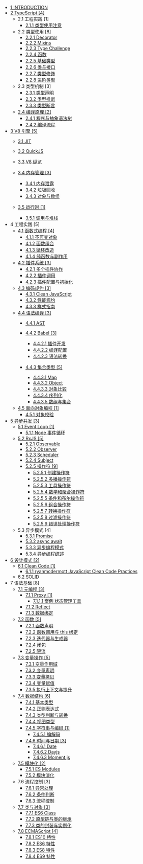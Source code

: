   - [1 INTRODUCTION](/INTRODUCTION.md)
  - [2 TypeScript [4]](/TypeScript/README.md)
    - 2.1 工程实践 [1]
      - [2.1.1 类型使用注意](/TypeScript/工程实践/类型使用注意.md)
    - 2.2 类型使用 [8]
      - [2.2.1 Decorator](/TypeScript/类型使用/Decorator.md)
      - [2.2.2 Mixins](/TypeScript/类型使用/Mixins.md)
      - [2.2.3 Type Challenge](/TypeScript/类型使用/Type%20Challenge.md)
      - [2.2.4 函数](/TypeScript/类型使用/函数.md)
      - [2.2.5 基础类型](/TypeScript/类型使用/基础类型.md)
      - [2.2.6 类与接口](/TypeScript/类型使用/类与接口.md)
      - [2.2.7 类型修饰](/TypeScript/类型使用/类型修饰.md)
      - [2.2.8 进阶类型](/TypeScript/类型使用/进阶类型.md)
    - 2.3 类型机制 [3]
      - [2.3.1 类型声明](/TypeScript/类型机制/类型声明.md)
      - [2.3.2 类型推断](/TypeScript/类型机制/类型推断.md)
      - [2.3.3 类型断言](/TypeScript/类型机制/类型断言.md)
    - [2.4 编译原理 [2]](/TypeScript/编译原理/README.md)
      - [2.4.1 程序与抽象语法树](/TypeScript/编译原理/程序与抽象语法树.md)
      - [2.4.2 编译流程](/TypeScript/编译原理/编译流程.md)
  - [3 V8 引擎 [5]](/V8%20引擎/README.md)
    - [3.1 JIT](/V8%20引擎/JIT/README.md)
      
    - [3.2 QuickJS](/V8%20引擎/QuickJS/README.md)
      
    - [3.3 V8 纵览](/V8%20引擎/V8%20纵览.md)
    - [3.4 内存管理 [3]](/V8%20引擎/内存管理/README.md)
      - [3.4.1 内存泄露](/V8%20引擎/内存管理/内存泄露.md)
      - [3.4.2 垃圾回收](/V8%20引擎/内存管理/垃圾回收.md)
      - [3.4.3 对象与数组](/V8%20引擎/内存管理/对象与数组.md)
    - [3.5 运行时 [1]](/V8%20引擎/运行时/README.md)
      - [3.5.1 调用与堆栈](/V8%20引擎/运行时/调用与堆栈.md)
  - 4 工程实践 [5]
    - [4.1 函数式编程 [4]](/工程实践/函数式编程/README.md)
      - [4.1.1 不可变对象](/工程实践/函数式编程/不可变对象.md)
      - [4.1.2 函数组合](/工程实践/函数式编程/函数组合.md)
      - [4.1.3 循环改造](/工程实践/函数式编程/循环改造.md)
      - [4.1.4 纯函数与副作用](/工程实践/函数式编程/纯函数与副作用.md)
    - [4.2 插件系统 [3]](/工程实践/插件系统/README.md)
      - [4.2.1 多个插件协作](/工程实践/插件系统/多个插件协作.md)
      - [4.2.2 插件调用](/工程实践/插件系统/插件调用.md)
      - [4.2.3 插件配置与初始化](/工程实践/插件系统/插件配置与初始化.md)
    - [4.3 编码规约 [3]](/工程实践/编码规约/README.md)
      - [4.3.1 Clean JavaScript](/工程实践/编码规约/Clean%20JavaScript.md)
      - [4.3.2 性能规约](/工程实践/编码规约/性能规约.md)
      - [4.3.3 样式指南](/工程实践/编码规约/样式指南.md)
    - [4.4 语法编译 [3]](/工程实践/语法编译/README.md)
      - [4.4.1 AST](/工程实践/语法编译/AST/README.md)
        
      - [4.4.2 Babel [3]](/工程实践/语法编译/Babel/README.md)
        - [4.4.2.1 插件开发](/工程实践/语法编译/Babel/插件开发.md)
        - [4.4.2.2 编译配置](/工程实践/语法编译/Babel/编译配置.md)
        - [4.4.2.3 语法转换](/工程实践/语法编译/Babel/语法转换.md)
      - [4.4.3 集合类型 [5]](/工程实践/语法编译/集合类型/README.md)
        - [4.4.3.1 Map](/工程实践/语法编译/集合类型/Map.md)
        - [4.4.3.2 Object](/工程实践/语法编译/集合类型/Object.md)
        - [4.4.3.3 对象比较](/工程实践/语法编译/集合类型/对象比较.md)
        - [4.4.3.4 序列化](/工程实践/语法编译/集合类型/序列化.md)
        - [4.4.3.5 数组与集合](/工程实践/语法编译/集合类型/数组与集合.md)
    - [4.5 面向对象编程 [1]](/工程实践/面向对象编程/README.md)
      - [4.5.1 对象校验](/工程实践/面向对象编程/对象校验.md)
  - [5 异步并发 [3]](/异步并发/README.md)
    - [5.1 Event Loop [1]](/异步并发/Event%20Loop/README.md)
      - [5.1.1 Node 事件循环](/异步并发/Event%20Loop/Node%20事件循环.md)
    - [5.2 RxJS [5]](/异步并发/RxJS/README.md)
      - [5.2.1 Observable](/异步并发/RxJS/Observable.md)
      - [5.2.2 Observer](/异步并发/RxJS/Observer.md)
      - [5.2.3 Scheduler](/异步并发/RxJS/Scheduler.md)
      - [5.2.4 Subject](/异步并发/RxJS/Subject.md)
      - [5.2.5 操作符 [9]](/异步并发/RxJS/操作符/README.md)
        - [5.2.5.1 创建操作符](/异步并发/RxJS/操作符/创建操作符.md)
        - [5.2.5.2 多播操作符](/异步并发/RxJS/操作符/多播操作符.md)
        - [5.2.5.3 工具操作符](/异步并发/RxJS/操作符/工具操作符.md)
        - [5.2.5.4 数学和聚合操作符](/异步并发/RxJS/操作符/数学和聚合操作符.md)
        - [5.2.5.5 条件和布尔操作符](/异步并发/RxJS/操作符/条件和布尔操作符.md)
        - [5.2.5.6 组合操作符](/异步并发/RxJS/操作符/组合操作符.md)
        - [5.2.5.7 转换操作符](/异步并发/RxJS/操作符/转换操作符.md)
        - [5.2.5.8 过滤操作符](/异步并发/RxJS/操作符/过滤操作符.md)
        - [5.2.5.9 错误处理操作符](/异步并发/RxJS/操作符/错误处理操作符.md)
    - 5.3 异步模式 [4]
      - [5.3.1 Promise](/异步并发/异步模式/Promise.md)
      - [5.3.2 async await](/异步并发/异步模式/async-await.md)
      - [5.3.3 异步编程模式](/异步并发/异步模式/异步编程模式.md)
      - [5.3.4 异步编程综述](/异步并发/异步模式/异步编程综述.md)
  - [6 设计模式 [2]](/设计模式/README.md)
    - [6.1 Clean Code [1]](/设计模式/Clean%20Code/README.md)
      - [6.1.1 ryanmcdermott JavaScript Clean Code Practices](/设计模式/Clean%20Code/ryanmcdermott-JavaScript%20Clean%20Code%20Practices.md)
    - [6.2 SOLID](/设计模式/SOLID.md)
  - 7 语法基础 [8]
    - [7.1 元编程 [3]](/语法基础/元编程/README.md)
      - [7.1.1 Proxy [1]](/语法基础/元编程/Proxy/README.md)
        - [7.1.1.1 案例 状态管理工具](/语法基础/元编程/Proxy/案例-状态管理工具.md)
      - [7.1.2 Reflect](/语法基础/元编程/Reflect.md)
      - [7.1.3 数据绑定](/语法基础/元编程/数据绑定.md)
    - [7.2 函数 [5]](/语法基础/函数/README.md)
      - [7.2.1 函数声明](/语法基础/函数/函数声明.md)
      - [7.2.2 函数调用与 this 绑定](/语法基础/函数/函数调用与%20this%20绑定.md)
      - [7.2.3 迭代器与生成器](/语法基础/函数/迭代器与生成器.md)
      - [7.2.4 闭包](/语法基础/函数/闭包.md)
      - [7.2.5 限流](/语法基础/函数/限流.md)
    - [7.3 变量操作 [5]](/语法基础/变量操作/README.md)
      - [7.3.1 变量作用域](/语法基础/变量操作/变量作用域.md)
      - [7.3.2 变量声明](/语法基础/变量操作/变量声明.md)
      - [7.3.3 变量拷贝](/语法基础/变量操作/变量拷贝.md)
      - [7.3.4 变量赋值](/语法基础/变量操作/变量赋值.md)
      - [7.3.5 执行上下文与提升](/语法基础/变量操作/执行上下文与提升.md)
    - [7.4 数据结构 [6]](/语法基础/数据结构/README.md)
      - [7.4.1 基本类型](/语法基础/数据结构/基本类型.md)
      - [7.4.2 正则表达式](/语法基础/数据结构/正则表达式.md)
      - [7.4.3 类型判断与转换](/语法基础/数据结构/类型判断与转换.md)
      - [7.4.4 视图类型](/语法基础/数据结构/视图类型.md)
      - [7.4.5 字符串与编码 [1]](/语法基础/数据结构/字符串与编码/README.md)
        - [7.4.5.1 编解码](/语法基础/数据结构/字符串与编码/编解码.md)
      - [7.4.6 时间与日期 [3]](/语法基础/数据结构/时间与日期/README.md)
        - [7.4.6.1 Date](/语法基础/数据结构/时间与日期/Date.md)
        - [7.4.6.2 Dayjs](/语法基础/数据结构/时间与日期/Dayjs.md)
        - [7.4.6.3 Moment.js](/语法基础/数据结构/时间与日期/Moment.js.md)
    - [7.5 模块化 [2]](/语法基础/模块化/README.md)
      - [7.5.1 ES Modules](/语法基础/模块化/ES%20Modules.md)
      - [7.5.2 模块演化](/语法基础/模块化/模块演化.md)
    - 7.6 流程控制 [3]
      - [7.6.1 异常处理](/语法基础/流程控制/异常处理.md)
      - [7.6.2 条件判断](/语法基础/流程控制/条件判断.md)
      - [7.6.3 流程控制](/语法基础/流程控制/流程控制.md)
    - [7.7 类与对象 [3]](/语法基础/类与对象/README.md)
      - [7.7.1 ES6 Class](/语法基础/类与对象/ES6%20Class.md)
      - [7.7.2 原型链与类的继承](/语法基础/类与对象/原型链与类的继承.md)
      - [7.7.3 类的封装与实例化](/语法基础/类与对象/类的封装与实例化.md)
    - [7.8 ECMAScript [4]](/语法基础/ECMAScript/README.md)
      - [7.8.1 ES10 特性](/语法基础/ECMAScript/ES10%20特性.md)
      - [7.8.2 ES6 特性](/语法基础/ECMAScript/ES6%20特性.md)
      - [7.8.3 ES8 特性](/语法基础/ECMAScript/ES8%20特性.md)
      - [7.8.4 ES9 特性](/语法基础/ECMAScript/ES9%20特性.md)
